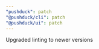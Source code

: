 ```yaml
---
"pushduck": patch
"@pushduck/cli": patch
"@pushduck/ui": patch
---
```


Upgraded linting to newer versions
